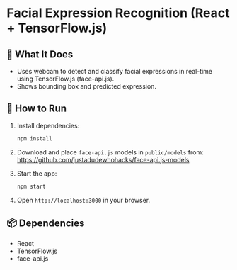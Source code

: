 # Facial Expression Recognition (React + TensorFlow.js)

## 🧠 What It Does
- Uses webcam to detect and classify facial expressions in real-time using TensorFlow.js (face-api.js).
- Shows bounding box and predicted expression.

## 🚀 How to Run
1. Install dependencies:
   ```bash
   npm install
   ```
2. Download and place `face-api.js` models in `public/models` from:  
   https://github.com/justadudewhohacks/face-api.js-models

3. Start the app:
   ```bash
   npm start
   ```

4. Open `http://localhost:3000` in your browser.

## 📦 Dependencies
- React
- TensorFlow.js
- face-api.js
